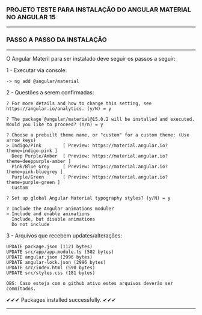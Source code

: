 ### PROJETO TESTE PARA INSTALAÇÃO DO ANGULAR MATERIAL NO ANGULAR 15 ###
-----------------------------------------------------------------------
### PASSO A PASSO DA INSTALAÇÃO ###
-----------------------------------------------------------------------

   O Angular Materil para ser instalado deve seguir os passos a seguir:
   
   1 - Executar via console: 

	-> ng add @angular/material

   2 - Questões a serem confirmadas:

	? For more details and how to change this setting, see https://angular.io/analytics. (y/N) = y

	? The package @angular/material@15.0.2 will be installed and executed. Would you like to proceed? (Y/n) = y

	? Choose a prebuilt theme name, or "custom" for a custom theme: (Use arrow keys)
	> Indigo/Pink        [ Preview: https://material.angular.io?theme=indigo-pink ]
	  Deep Purple/Amber  [ Preview: https://material.angular.io?theme=deeppurple-amber ]
	  Pink/Blue Grey     [ Preview: https://material.angular.io?theme=pink-bluegrey ]
	  Purple/Green       [ Preview: https://material.angular.io?theme=purple-green ]
	  Custom

	? Set up global Angular Material typography styles? (y/N) = y 

	? Include the Angular animations module? 
	> Include and enable animations
	  Include, but disable animations        
	  Do not include


   3 - Arquivos que recebem updates/alterações:

	UPDATE package.json (1121 bytes)
	UPDATE src/app/app.module.ts (502 bytes)
	UPDATE angular.json (2996 bytes) 
	UPDATE angular-lock.json (2996 bytes) 
	UPDATE src/index.html (590 bytes)
	UPDATE src/styles.css (181 bytes)

	OBS: Caso esteja com o github ativo estes arquivos deverão ser commitados.

   ✔✔✔ Packages installed successfully. ✔✔✔


-----------------------------------------------------------------------




